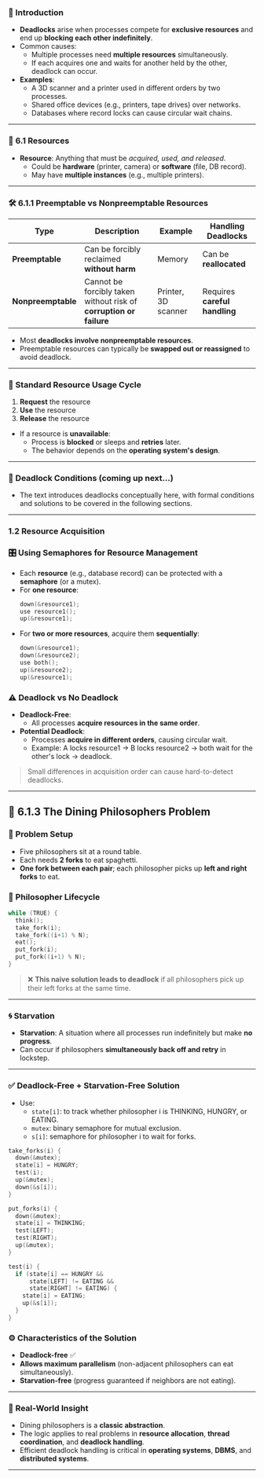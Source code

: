 ### 🧩 Introduction

- **Deadlocks** arise when processes compete for **exclusive resources** and end up **blocking each other indefinitely**.
- Common causes:
  - Multiple processes need **multiple resources** simultaneously.
  - If each acquires one and waits for another held by the other, deadlock can occur.
- **Examples**:
  - A 3D scanner and a printer used in different orders by two processes.
  - Shared office devices (e.g., printers, tape drives) over networks.
  - Databases where record locks can cause circular wait chains.

---

### 🔧 6.1 Resources

- **Resource**: Anything that must be *acquired, used, and released*.
  - Could be **hardware** (printer, camera) or **software** (file, DB record).
  - May have **multiple instances** (e.g., multiple printers).

---

### 🛠️ 6.1.1 Preemptable vs Nonpreemptable Resources

| Type              | Description                                                                 | Example             | Handling Deadlocks           |
|-------------------|-----------------------------------------------------------------------------|----------------------|-------------------------------|
| **Preemptable**   | Can be forcibly reclaimed **without harm**                                  | Memory               | Can be **reallocated**        |
| **Nonpreemptable**| Cannot be forcibly taken without risk of **corruption or failure**          | Printer, 3D scanner  | Requires **careful handling** |

- Most **deadlocks involve nonpreemptable resources**.
- Preemptable resources can typically be **swapped out or reassigned** to avoid deadlock.

---

### 🔁 Standard Resource Usage Cycle

1. **Request** the resource
2. **Use** the resource
3. **Release** the resource

- If a resource is **unavailable**:
  - Process is **blocked** or sleeps and **retries** later.
  - The behavior depends on the **operating system's design**.

---

### 🧵 Deadlock Conditions (coming up next...)

- The text introduces deadlocks conceptually here, with formal conditions and solutions to be covered in the following sections.

---
### 1.2 Resource Acquisition

### 🎛️ Using Semaphores for Resource Management

- Each **resource** (e.g., database record) can be protected with a **semaphore** (or a mutex).
- For **one resource**:
  ```c
  down(&resource1);
  use resource1();
  up(&resource1);
  ```
- For **two or more resources**, acquire them **sequentially**:
  ```c
  down(&resource1);
  down(&resource2);
  use both();
  up(&resource2);
  up(&resource1);
  ```

### ⚠️ Deadlock vs No Deadlock

- **Deadlock-Free**:
  - All processes **acquire resources in the same order**.
- **Potential Deadlock**:
  - Processes **acquire in different orders**, causing circular wait.
  - Example: A locks resource1 → B locks resource2 → both wait for the other's lock → deadlock.

> Small differences in acquisition order can cause hard-to-detect deadlocks.

---

## 🍝 6.1.3 The Dining Philosophers Problem

### 🧠 Problem Setup

- Five philosophers sit at a round table.
- Each needs **2 forks** to eat spaghetti.
- **One fork between each pair**; each philosopher picks up **left and right forks** to eat.

### 🔁 Philosopher Lifecycle

```c
while (TRUE) {
  think();
  take_fork(i);
  take_fork((i+1) % N);
  eat();
  put_fork(i);
  put_fork((i+1) % N);
}
```

> ❌ **This naive solution leads to deadlock** if all philosophers pick up their left forks at the same time.

---

### 🌀 Starvation

- **Starvation**: A situation where all processes run indefinitely but make **no progress**.
- Can occur if philosophers **simultaneously back off and retry** in lockstep.

---

### ✅ Deadlock-Free + Starvation-Free Solution

- Use:
  - `state[i]`: to track whether philosopher i is THINKING, HUNGRY, or EATING.
  - `mutex`: binary semaphore for mutual exclusion.
  - `s[i]`: semaphore for philosopher i to wait for forks.

```c
take_forks(i) {
  down(&mutex);
  state[i] = HUNGRY;
  test(i);
  up(&mutex);
  down(&s[i]);
}

put_forks(i) {
  down(&mutex);
  state[i] = THINKING;
  test(LEFT);
  test(RIGHT);
  up(&mutex);
}

test(i) {
  if (state[i] == HUNGRY &&
      state[LEFT] != EATING &&
      state[RIGHT] != EATING) {
    state[i] = EATING;
    up(&s[i]);
  }
}
```

### ⚙️ Characteristics of the Solution

- **Deadlock-free** ✅
- **Allows maximum parallelism** (non-adjacent philosophers can eat simultaneously).
- **Starvation-free** (progress guaranteed if neighbors are not eating).

---

### 💬 Real-World Insight

- Dining philosophers is a **classic abstraction**.
- The logic applies to real problems in **resource allocation**, **thread coordination**, and **deadlock handling**.
- Efficient deadlock handling is critical in **operating systems**, **DBMS**, and **distributed systems**.

---

